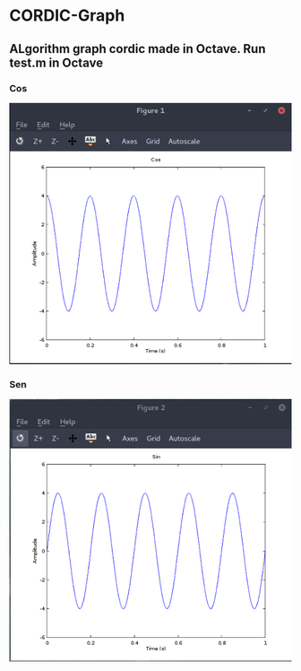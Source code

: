 # CORDIC-Graph
ALgorithm graph cordic made in Octave.
Run test.m in Octave
----
### Cos
![N|Solid](https://github.com/argorar/CORDIC-Graph/blob/master/Figure%201.png)
### Sen
![N|Solid](https://github.com/argorar/CORDIC-Graph/blob/master/Figure%202.png)
